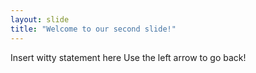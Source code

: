 ```yaml
---
layout: slide
title: "Welcome to our second slide!"
---
```

Insert witty statement here
Use the left arrow to go back!
